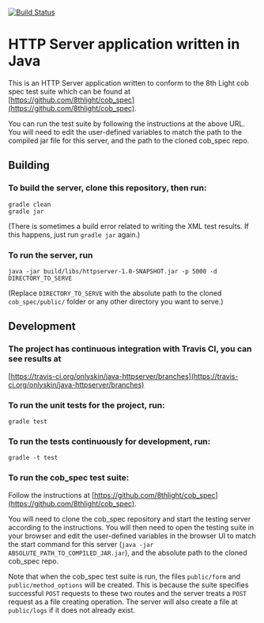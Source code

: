 [![Build Status](https://travis-ci.org/onlyskin/java-httpserver.svg?branch=master)](https://travis-ci.org/onlyskin/java-httpserver)

# HTTP Server application written in Java

This is an HTTP Server application written to conform to the 8th Light cob spec test suite which can be found at
[https://github.com/8thlight/cob_spec](https://github.com/8thlight/cob_spec).

You can run the test suite by following the instructions at the above URL. You
will need to edit the user-defined variables to match the path to the compiled
jar file for this server, and the path to the cloned cob_spec repo.

## Building

### To build the server, clone this repository, then run:
```
gradle clean
gradle jar
```
\(There is sometimes a build error related to writing the XML test results.
If this happens, just run `gradle jar` again.\)

### To run the server, run
```
java -jar build/libs/httpserver-1.0-SNAPSHOT.jar -p 5000 -d DIRECTORY_TO_SERVE
```
\(Replace `DIRECTORY_TO_SERVE` with the absolute path to the cloned `cob_spec/public/` folder
or any other directory you want to serve.\)

## Development

### The project has continuous integration with Travis CI, you can see results at
[https://travis-ci.org/onlyskin/java-httpserver/branches](https://travis-ci.org/onlyskin/java-httpserver/branches)

### To run the unit tests for the project, run:
```
gradle test
```

### To run the tests continuously for development, run:
```
gradle -t test
```

### To run the cob_spec test suite:

Follow the instructions at
[https://github.com/8thlight/cob_spec](https://github.com/8thlight/cob_spec).

You will need to clone the cob_spec repository and start the testing server according
to the instructions. You will then need to open the testing suite in your browser
and edit the user-defined variables in the browser UI to match the start command
for this server \(`java -jar ABSOLUTE_PATH_TO_COMPILED_JAR.jar`\), and the absolute
path to the cloned cob_spec repo.

Note that when the cob_spec test suite is run, the files `public/form` and
`public/method_options` will be created. This is because the suite specifies
successful `POST` requests to these two routes and the server treats a `POST`
request as a file creating operation. The server will also create a file at
`public/logs` if it does not already exist.

